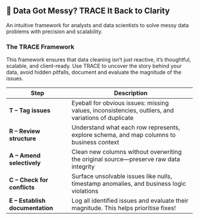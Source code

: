 ## 🚦 Data Got Messy? TRACE It Back to Clarity

An intuitive framework for analysts and data scientists to solve messy data problems with precision and scalability.

### The TRACE Framework
This framework ensures that data cleaning isn’t just reactive, it’s thoughtful, scalable, and client-ready. 
Use TRACE to uncover the story behind your data, avoid hidden pitfalls, document and evaluate the magnitude of the issues.

| Step | Description |
|------|-------------|
| **T – Tag issues** | Eyeball for obvious issues: missing values, inconsistencies, outliers, and variations of duplicate|
| **R – Review structure** | Understand what each row represents, explore schema, and map columns to business context |
| **A – Amend selectively** | Clean new columns without overwriting the original source—preserve raw data integrity |
| **C – Check for conflicts** | Surface unsolvable issues like nulls, timestamp anomalies, and business logic violations |
| **E – Establish documentation** | Log all identified issues and evaluate their magnitude. This helps prioritise fixes!|
